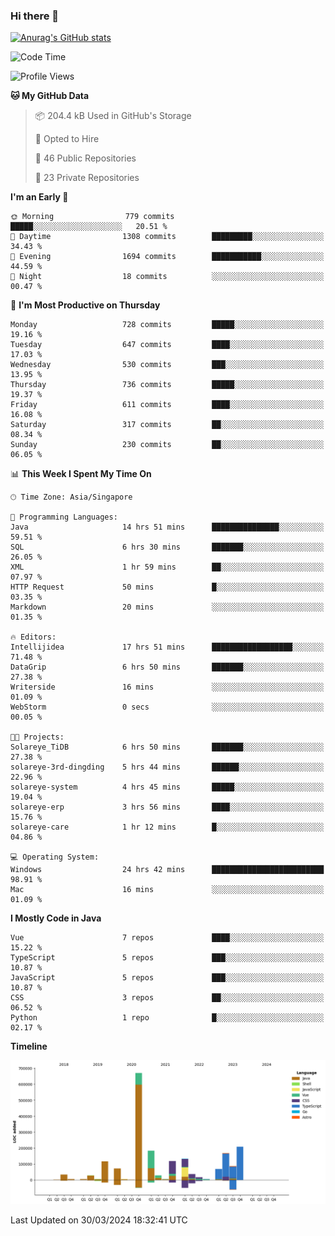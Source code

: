 ### Hi there 👋

[![Anurag's GitHub stats](https://github-readme-stats.vercel.app/api?username=xiumu2017&show_icons=true&theme=radical)](https://github.com/anuraghazra/github-readme-stats)

<!--
**xiumu2017/xiumu2017** is a ✨ _special_ ✨ repository because its `README.md` (this file) appears on your GitHub profile.

Here are some ideas to get you started:

- 🔭 I’m currently working on ...
- 🌱 I’m currently learning ...
- 👯 I’m looking to collaborate on ...
- 🤔 I’m looking for help with ...
- 💬 Ask me about ...
- 📫 How to reach me: ...
- 😄 Pronouns: ...
- ⚡ Fun fact: ...
-->

<!--START_SECTION:waka-->
![Code Time](http://img.shields.io/badge/Code%20Time-2%2C058%20hrs%2038%20mins-blue)

![Profile Views](http://img.shields.io/badge/Profile%20Views-5-blue)

**🐱 My GitHub Data** 

> 📦 204.4 kB Used in GitHub's Storage 
 > 
> 💼 Opted to Hire
 > 
> 📜 46 Public Repositories 
 > 
> 🔑 23 Private Repositories 
 > 
**I'm an Early 🐤** 

```text
🌞 Morning                779 commits         █████░░░░░░░░░░░░░░░░░░░░   20.51 % 
🌆 Daytime                1308 commits        █████████░░░░░░░░░░░░░░░░   34.43 % 
🌃 Evening                1694 commits        ███████████░░░░░░░░░░░░░░   44.59 % 
🌙 Night                  18 commits          ░░░░░░░░░░░░░░░░░░░░░░░░░   00.47 % 
```
📅 **I'm Most Productive on Thursday** 

```text
Monday                   728 commits         █████░░░░░░░░░░░░░░░░░░░░   19.16 % 
Tuesday                  647 commits         ████░░░░░░░░░░░░░░░░░░░░░   17.03 % 
Wednesday                530 commits         ███░░░░░░░░░░░░░░░░░░░░░░   13.95 % 
Thursday                 736 commits         █████░░░░░░░░░░░░░░░░░░░░   19.37 % 
Friday                   611 commits         ████░░░░░░░░░░░░░░░░░░░░░   16.08 % 
Saturday                 317 commits         ██░░░░░░░░░░░░░░░░░░░░░░░   08.34 % 
Sunday                   230 commits         ██░░░░░░░░░░░░░░░░░░░░░░░   06.05 % 
```


📊 **This Week I Spent My Time On** 

```text
🕑︎ Time Zone: Asia/Singapore

💬 Programming Languages: 
Java                     14 hrs 51 mins      ███████████████░░░░░░░░░░   59.51 % 
SQL                      6 hrs 30 mins       ███████░░░░░░░░░░░░░░░░░░   26.05 % 
XML                      1 hr 59 mins        ██░░░░░░░░░░░░░░░░░░░░░░░   07.97 % 
HTTP Request             50 mins             █░░░░░░░░░░░░░░░░░░░░░░░░   03.35 % 
Markdown                 20 mins             ░░░░░░░░░░░░░░░░░░░░░░░░░   01.35 % 

🔥 Editors: 
Intellijidea             17 hrs 51 mins      ██████████████████░░░░░░░   71.48 % 
DataGrip                 6 hrs 50 mins       ███████░░░░░░░░░░░░░░░░░░   27.38 % 
Writerside               16 mins             ░░░░░░░░░░░░░░░░░░░░░░░░░   01.09 % 
WebStorm                 0 secs              ░░░░░░░░░░░░░░░░░░░░░░░░░   00.05 % 

🐱‍💻 Projects: 
Solareye_TiDB            6 hrs 50 mins       ███████░░░░░░░░░░░░░░░░░░   27.38 % 
solareye-3rd-dingding    5 hrs 44 mins       ██████░░░░░░░░░░░░░░░░░░░   22.96 % 
solareye-system          4 hrs 45 mins       █████░░░░░░░░░░░░░░░░░░░░   19.04 % 
solareye-erp             3 hrs 56 mins       ████░░░░░░░░░░░░░░░░░░░░░   15.76 % 
solareye-care            1 hr 12 mins        █░░░░░░░░░░░░░░░░░░░░░░░░   04.86 % 

💻 Operating System: 
Windows                  24 hrs 42 mins      █████████████████████████   98.91 % 
Mac                      16 mins             ░░░░░░░░░░░░░░░░░░░░░░░░░   01.09 % 
```

**I Mostly Code in Java** 

```text
Vue                      7 repos             ████░░░░░░░░░░░░░░░░░░░░░   15.22 % 
TypeScript               5 repos             ███░░░░░░░░░░░░░░░░░░░░░░   10.87 % 
JavaScript               5 repos             ███░░░░░░░░░░░░░░░░░░░░░░   10.87 % 
CSS                      3 repos             ██░░░░░░░░░░░░░░░░░░░░░░░   06.52 % 
Python                   1 repo              █░░░░░░░░░░░░░░░░░░░░░░░░   02.17 % 
```



**Timeline**

![Lines of Code chart](https://raw.githubusercontent.com/xiumu2017/xiumu2017/main/assets/bar_graph.png)


 Last Updated on 30/03/2024 18:32:41 UTC
<!--END_SECTION:waka-->
